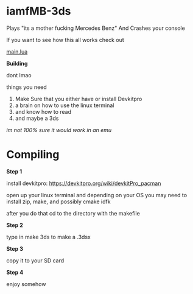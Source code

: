 # iamfMB-3ds
Plays "its a mother fucking Mercedes Benz" And Crashes your console


If you want to see how this all works check out 

[main.lua](src/main.lua)

**Building**

dont lmao

things you need
1. Make Sure that you either have or install Devkitpro
2. a brain on how to use the linux terminal
3. and know how to read
4. and maybe a 3ds 

*im not 100% sure it would work in an emu*

# Compiling

**Step 1**

install devkitpro: https://devkitpro.org/wiki/devkitPro_pacman

open up your linux terminal and depending on your OS you may need to install zip, make, and possibly cmake idfk

after you do that cd to the directory with the makefile

**Step 2**

type in make 3ds to make a .3dsx

**Step 3**

copy it to your SD card

**Step 4** 

enjoy somehow